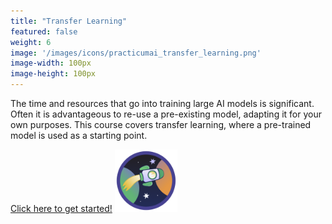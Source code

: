 ```yaml
---
title: "Transfer Learning"
featured: false
weight: 6
image: '/images/icons/practicumai_transfer_learning.png'
image-width: 100px
image-height: 100px
---
```


The time and resources that go into training large AI models is significant. Often it is advantageous to re-use a pre-existing model, adapting it for your own purposes. This course covers transfer learning, where a pre-trained model is used as a starting point.

[Click here to get started!](/transfer/README/) <a href='/transfer/README/'><img src='/images/icons/practicumai_transfer_learning.png' alt='Practicum AI Transfer Learning course icon' width='100'></a>
